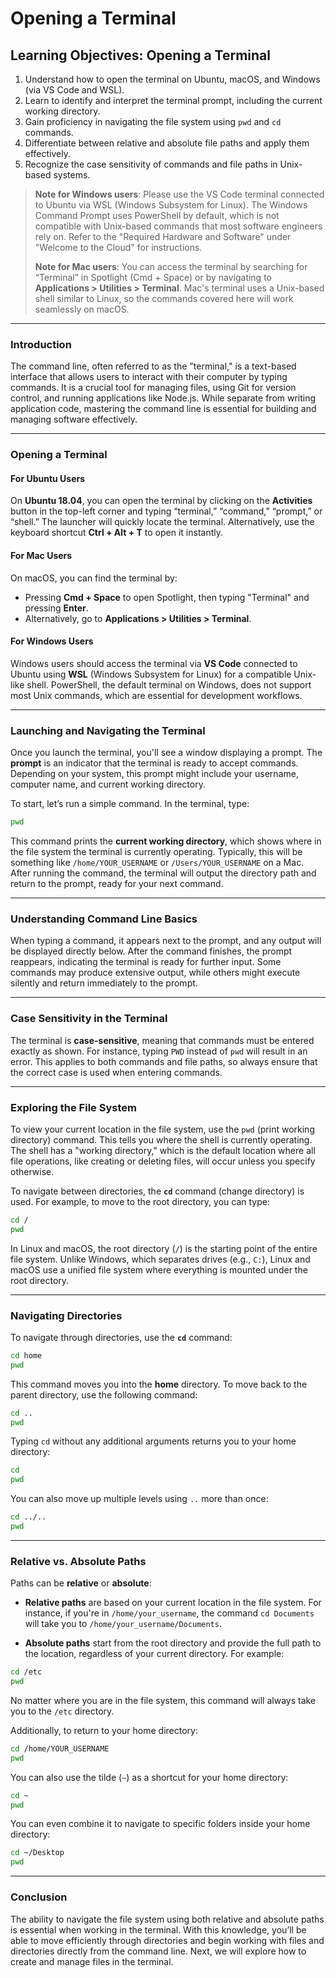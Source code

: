 # **Opening a Terminal**

## **Learning Objectives: Opening a Terminal**
1. Understand how to open the terminal on Ubuntu, macOS, and Windows (via VS Code and WSL).  
2. Learn to identify and interpret the terminal prompt, including the current working directory.  
3. Gain proficiency in navigating the file system using `pwd` and `cd` commands.  
4. Differentiate between relative and absolute file paths and apply them effectively.  
5. Recognize the case sensitivity of commands and file paths in Unix-based systems.  

> **Note for Windows users**: Please use the VS Code terminal connected to Ubuntu via WSL (Windows Subsystem for Linux). The Windows Command Prompt uses PowerShell by default, which is not compatible with Unix-based commands that most software engineers rely on. Refer to the "Required Hardware and Software" under "Welcome to the Cloud" for instructions.
>
> **Note for Mac users**: You can access the terminal by searching for “Terminal” in Spotlight (Cmd + Space) or by navigating to **Applications > Utilities > Terminal**. Mac's terminal uses a Unix-based shell similar to Linux, so the commands covered here will work seamlessly on macOS.

---

### **Introduction**

The command line, often referred to as the "terminal," is a text-based interface that allows users to interact with their computer by typing commands. It is a crucial tool for managing files, using Git for version control, and running applications like Node.js. While separate from writing application code, mastering the command line is essential for building and managing software effectively.

---

### **Opening a Terminal**

#### **For Ubuntu Users**  
On **Ubuntu 18.04**, you can open the terminal by clicking on the **Activities** button in the top-left corner and typing “terminal,” “command,” “prompt,” or “shell.” The launcher will quickly locate the terminal. Alternatively, use the keyboard shortcut **Ctrl + Alt + T** to open it instantly.

#### **For Mac Users**  
On macOS, you can find the terminal by:
- Pressing **Cmd + Space** to open Spotlight, then typing "Terminal" and pressing **Enter**.
- Alternatively, go to **Applications > Utilities > Terminal**.

#### **For Windows Users**  
Windows users should access the terminal via **VS Code** connected to Ubuntu using **WSL** (Windows Subsystem for Linux) for a compatible Unix-like shell. PowerShell, the default terminal on Windows, does not support most Unix commands, which are essential for development workflows.

---

### **Launching and Navigating the Terminal**

Once you launch the terminal, you'll see a window displaying a prompt. The **prompt** is an indicator that the terminal is ready to accept commands. Depending on your system, this prompt might include your username, computer name, and current working directory.

To start, let’s run a simple command. In the terminal, type:

```bash
pwd
```

This command prints the **current working directory**, which shows where in the file system the terminal is currently operating. Typically, this will be something like `/home/YOUR_USERNAME` or `/Users/YOUR_USERNAME` on a Mac. After running the command, the terminal will output the directory path and return to the prompt, ready for your next command.

---

### **Understanding Command Line Basics**

When typing a command, it appears next to the prompt, and any output will be displayed directly below. After the command finishes, the prompt reappears, indicating the terminal is ready for further input. Some commands may produce extensive output, while others might execute silently and return immediately to the prompt.

---

### **Case Sensitivity in the Terminal**

The terminal is **case-sensitive**, meaning that commands must be entered exactly as shown. For instance, typing `PWD` instead of `pwd` will result in an error. This applies to both commands and file paths, so always ensure that the correct case is used when entering commands.

---

### **Exploring the File System**

To view your current location in the file system, use the `pwd` (print working directory) command. This tells you where the shell is currently operating. The shell has a "working directory," which is the default location where all file operations, like creating or deleting files, will occur unless you specify otherwise.

To navigate between directories, the **`cd`** command (change directory) is used. For example, to move to the root directory, you can type:

```bash
cd /
pwd
```

In Linux and macOS, the root directory (`/`) is the starting point of the entire file system. Unlike Windows, which separates drives (e.g., `C:`), Linux and macOS use a unified file system where everything is mounted under the root directory.

---

### **Navigating Directories**

To navigate through directories, use the **`cd`** command:

```bash
cd home
pwd
```

This command moves you into the **home** directory. To move back to the parent directory, use the following command:

```bash
cd ..
pwd
```

Typing `cd` without any additional arguments returns you to your home directory:

```bash
cd
pwd
```

You can also move up multiple levels using `..` more than once:

```bash
cd ../..
pwd
```

---

### **Relative vs. Absolute Paths**

Paths can be **relative** or **absolute**:

- **Relative paths** are based on your current location in the file system. For instance, if you're in `/home/your_username`, the command `cd Documents` will take you to `/home/your_username/Documents`.
  
- **Absolute paths** start from the root directory and provide the full path to the location, regardless of your current directory. For example:

```bash
cd /etc
pwd
```

No matter where you are in the file system, this command will always take you to the `/etc` directory.

Additionally, to return to your home directory:

```bash
cd /home/YOUR_USERNAME
pwd
```

You can also use the tilde (`~`) as a shortcut for your home directory:

```bash
cd ~
pwd
```

You can even combine it to navigate to specific folders inside your home directory:

```bash
cd ~/Desktop
pwd
```

---

### **Conclusion**

The ability to navigate the file system using both relative and absolute paths is essential when working in the terminal. With this knowledge, you’ll be able to move efficiently through directories and begin working with files and directories directly from the command line. Next, we will explore how to create and manage files in the terminal.